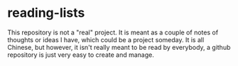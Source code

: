 reading-lists
=============

This repository is not a "real" project. It is meant as a couple of notes of thoughts or ideas I have, which could be a project someday. It is all Chinese, but however, it isn't really meant to be read by everybody, a github repository is just very easy to create and manage. 
